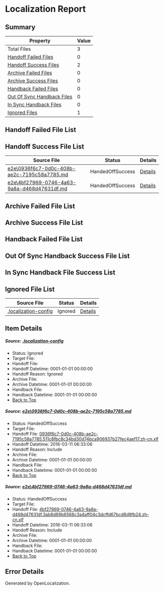 # <a name='report-top'></a> Localization Report

## Summary
 Property | Value 
 -------- | ----- 
 Total Files | 3
[ Handoff Failed Files ](#handoff-failed-list)| 0
[ Handoff Success Files ](#handoff-success-list)| 2
[ Archive Failed Files ](#archive-failed-list)| 0
[ Archive Success Files ](#archive-success-list)| 0
[ Handback Failed Files ](#handback-failed-list)| 0
[ Out Of Sync Handback Files ](#outofsync-handback-success-list)| 0
[ In Sync Handback Files ](#insync-handback-success-list)| 0
[ Ignored Files ](#ignored-list)| 1

## <a name='handoff-failed-list'></a> Handoff Failed File List

## <a name='handoff-success-list'></a> Handoff Success File List
 Source File | Status | Details 
 ----------- | ------ | ------- 
 [e2e\0936f6c7-0d0c-408b-ae2c-7195c58a7785.md](https://github.com/OpenLocalizationTest/oltest/blob/cf1b4e2e852491b0b7be75bbfda2083da155b5df/e2e/0936f6c7-0d0c-408b-ae2c-7195c58a7785.md) | HandedOffSuccess | [Details](#ba7c744d2c8da6372df3d8c36bed1ddb9ada0bef1)
 [e2e\4bf27969-0746-4a63-9a8a-d468d47631df.md](https://github.com/OpenLocalizationTest/oltest/blob/cf1b4e2e852491b0b7be75bbfda2083da155b5df/e2e/4bf27969-0746-4a63-9a8a-d468d47631df.md) | HandedOffSuccess | [Details](#dd94a4b6e15db85e6d1d666032e7436c5a8e77542)

## <a name='archive-failed-list'></a> Archive Failed File List

## <a name='archive-success-list'></a> Archive Success File List

## <a name='handback-failed-list'></a> Handback Failed File List

## <a name='outofsync-handback-success-list'></a> Out Of Sync Handback Success File List

## <a name='insync-handback-success-list'></a> In Sync Handback File Success List

## <a name='ignored-list'></a> Ignored File List
 Source File | Status | Details 
 ----------- | ------ | ------- 
 [.localization-config](https://github.com/OpenLocalizationTest/oltest/blob/cf1b4e2e852491b0b7be75bbfda2083da155b5df/.localization-config) | Ignored | [Details](#66aca4b1c2f43b14ec41e0e427345df94af1d5e10)

## Item Details
##### <a name='66aca4b1c2f43b14ec41e0e427345df94af1d5e10'></a> Source: [.localization-config](https://github.com/OpenLocalizationTest/oltest/blob/cf1b4e2e852491b0b7be75bbfda2083da155b5df/.localization-config)
* Status: Ignored
* Target File: 
* Handoff File: 
* Handoff Datetime: 0001-01-01 00:00:00
* Handoff Reason: Ignored
* Archive File: 
* Archive Datetime: 0001-01-01 00:00:00
* Handback File: 
* Handback Datetime: 0001-01-01 00:00:00
* [Back to Top](#report-top)

##### <a name='ba7c744d2c8da6372df3d8c36bed1ddb9ada0bef1'></a> Source: [e2e\0936f6c7-0d0c-408b-ae2c-7195c58a7785.md](https://github.com/OpenLocalizationTest/oltest/blob/cf1b4e2e852491b0b7be75bbfda2083da155b5df/e2e/0936f6c7-0d0c-408b-ae2c-7195c58a7785.md)
* Status: HandedOffSuccess
* Target File: 
* Handoff File: [0936f6c7-0d0c-408b-ae2c-7195c58a7785.511c8fbc8c34bd30d74bca906937b27fec4aef17.zh-cn.xlf](https://github.com/OpenLocalizationTestOrg/olhandoff/blob/69bf70e216983200c1eda2ef03950724145312d3/ol-handoff/OpenLocalizationTestOrg/oltest.zh-cn/terryjin/low/0936f6c7-0d0c-408b-ae2c-7195c58a7785.511c8fbc8c34bd30d74bca906937b27fec4aef17.zh-cn.xlf)
* Handoff Datetime: 2016-03-11 06:33:06
* Handoff Reason: Include
* Archive File: 
* Archive Datetime: 0001-01-01 00:00:00
* Handback File: 
* Handback Datetime: 0001-01-01 00:00:00
* [Back to Top](#report-top)

##### <a name='dd94a4b6e15db85e6d1d666032e7436c5a8e77542'></a> Source: [e2e\4bf27969-0746-4a63-9a8a-d468d47631df.md](https://github.com/OpenLocalizationTest/oltest/blob/cf1b4e2e852491b0b7be75bbfda2083da155b5df/e2e/4bf27969-0746-4a63-9a8a-d468d47631df.md)
* Status: HandedOffSuccess
* Target File: 
* Handoff File: [4bf27969-0746-4a63-9a8a-d468d47631df.3ab8d89b6568c3a4aff04c3dcffd67bcd8d9fb24.zh-cn.xlf](https://github.com/OpenLocalizationTestOrg/olhandoff/blob/69bf70e216983200c1eda2ef03950724145312d3/ol-handoff/OpenLocalizationTestOrg/oltest.zh-cn/terryjin/low/4bf27969-0746-4a63-9a8a-d468d47631df.3ab8d89b6568c3a4aff04c3dcffd67bcd8d9fb24.zh-cn.xlf)
* Handoff Datetime: 2016-03-11 06:33:06
* Handoff Reason: Include
* Archive File: 
* Archive Datetime: 0001-01-01 00:00:00
* Handback File: 
* Handback Datetime: 0001-01-01 00:00:00
* [Back to Top](#report-top)


## Error Details

Generated by OpenLocalization.
